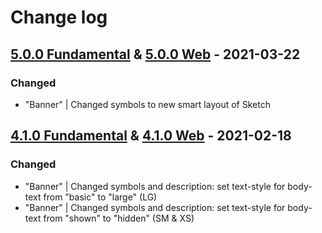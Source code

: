 # Change log

## [5.0.0 Fundamental](https://github.com/cake-hub/schwarz-sketch/tree/v5.0.0) & [5.0.0 Web](https://github.com/cake-hub/schwarz-web-sketch/tree/v5.0.0) - 2021-03-22

### Changed

* "Banner" | Changed symbols to new smart layout of Sketch


## [4.1.0 Fundamental](https://github.com/cake-hub/schwarz-sketch/tree/v4.1.0) & [4.1.0 Web](https://github.com/cake-hub/schwarz-web-sketch/tree/v4.1.0) - 2021-02-18

### Changed

* "Banner" | Changed symbols and description: set text-style for body-text from "basic" to "large" (LG)
* "Banner" | Changed symbols and description: set text-style for body-text from "shown" to "hidden" (SM & XS)

